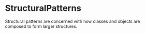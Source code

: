 # StructuralPatterns
Structural patterns are concerned with how classes and objects are composed to form larger structures.
